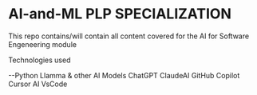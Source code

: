 # AI-and-ML PLP SPECIALIZATION

This repo contains/will contain all content covered for the AI for Software Engeneering module

Technologies used

--Python
Llamma & other AI Models
ChatGPT
ClaudeAI
GitHub Copilot
Cursor AI
VsCode

